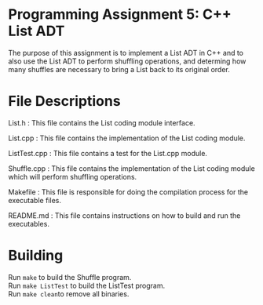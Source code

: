 # Programming Assignment 5: C++ List ADT 

The purpose of this assignment is to implement a List ADT in C++ and to also use the List ADT to perform shuffling operations, and determing how many shuffles are necessary to bring a List back to its original order.  

# File Descriptions

List.h : This file contains the List coding module interface. 

List.cpp : This file contains the implementation of the List coding module.  

ListTest.cpp : This file contains a test for the List.cpp module.  

Shuffle.cpp : This file contains the implementation of the List coding module which will perform shuffling operations.  

Makefile : This file is responsible for doing the compilation process for the executable files.   

README.md : This file contains instructions on how to build and run the executables.  

# Building

Run ```make``` to build the Shuffle program.  
Run ```make ListTest``` to build the ListTest program.  
Run ```make clean```to remove all binaries.  
